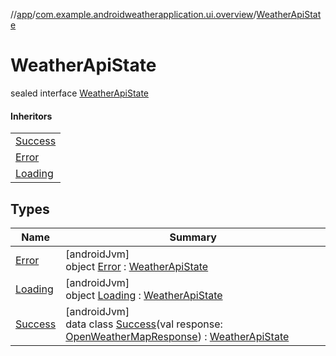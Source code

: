 //[app](../../../index.md)/[com.example.androidweatherapplication.ui.overview](../index.md)/[WeatherApiState](index.md)

# WeatherApiState

sealed interface [WeatherApiState](index.md)

#### Inheritors

| |
|---|
| [Success](-success/index.md) |
| [Error](-error/index.md) |
| [Loading](-loading/index.md) |

## Types

| Name | Summary |
|---|---|
| [Error](-error/index.md) | [androidJvm]<br>object [Error](-error/index.md) : [WeatherApiState](index.md) |
| [Loading](-loading/index.md) | [androidJvm]<br>object [Loading](-loading/index.md) : [WeatherApiState](index.md) |
| [Success](-success/index.md) | [androidJvm]<br>data class [Success](-success/index.md)(val response: [OpenWeatherMapResponse](../../com.example.androidweatherapplication.model/-open-weather-map-response/index.md)) : [WeatherApiState](index.md) |
